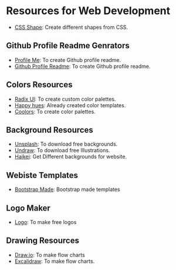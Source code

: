 
# Resources for Web Development
- [CSS Shape](https://css-shape.com/): Create different shapes from CSS.

## Github Profile Readme Genrators
- [Profile Me](https://www.profileme.dev/): To create Github profile readme.
- [Github Profile Readme](https://rahuldkjain.github.io/gh-profile-readme-generator/): To create Github profile readme.

## Colors Resources
 - [Radix UI](https://www.radix-ui.com/colors/custom): To create custom color palettes.
 - [Happy hues](https://www.happyhues.co/): Already created color templates.
 - [Coolors](https://coolors.co/): To create color palettes.

## Background Resources
 - [Unsplash](https://unsplash.com/): To download free backgrounds.
 - [Undraw](https://undraw.co/): To download free Illustrations.
 - [Haikei](https://app.haikei.app/): Get Different backgrounds for website.

## Webiste Templates
 - [Bootstrap Made](https://bootstrapmade.com/): Bootstrap made templates

## Logo Maker
 - [Logo](https://logo.com/): To make free logos

## Drawing Resources
- [Draw.io](https://www.drawio.com/): To make flow charts
- [Excalidraw](https://excalidraw.com/): To make flow charts.


